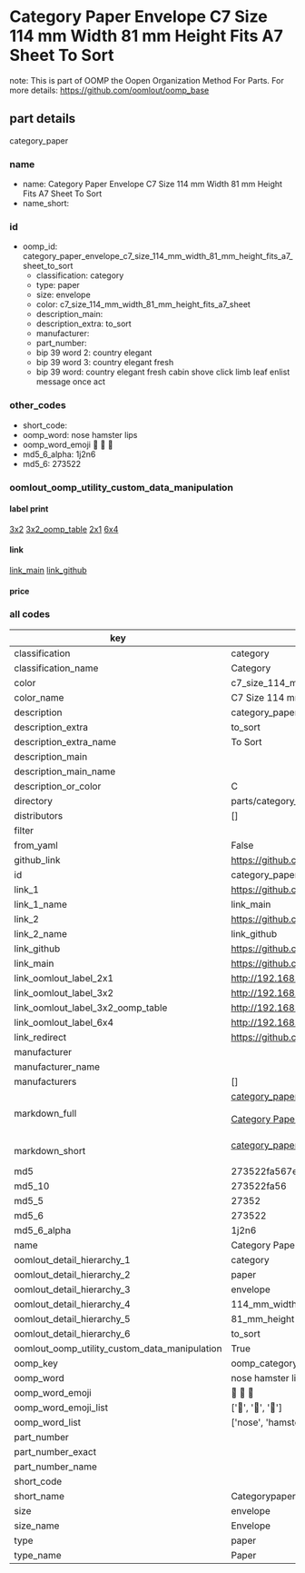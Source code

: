# Category Paper Envelope C7 Size 114 mm Width 81 mm Height Fits A7 Sheet To Sort  

note: This is part of OOMP the Oopen Organization Method For Parts. For more details: https://github.com/oomlout/oomp_base

##  part details
  



category_paper



### name
* name: Category Paper Envelope C7 Size 114 mm Width 81 mm Height Fits A7 Sheet To Sort
* name_short: 
### id
* oomp_id: category_paper_envelope_c7_size_114_mm_width_81_mm_height_fits_a7_sheet_to_sort
  * classification: category
  * type: paper
  * size: envelope
  * color: c7_size_114_mm_width_81_mm_height_fits_a7_sheet
  * description_main: 
  * description_extra: to_sort
  * manufacturer: 
  * part_number: 
  * bip 39 word 2: country elegant
  * bip 39 word 3: country elegant fresh
  * bip 39 word: country elegant fresh cabin shove click limb leaf enlist message once act

### other_codes
* short_code: 
* oomp_word: nose hamster lips
* oomp_word_emoji :nose: :hamster: :lips:
* md5_6_alpha: 1j2n6
* md5_6: 273522






### oomlout_oomp_utility_custom_data_manipulation
#### label print
[3x2](http://192.168.1.245:1112/?label=oomp%201j2n6)
[3x2_oomp_table](http://192.168.1.108:1112/?label=oomp%201j2n6)
[2x1](http://192.168.1.242:1112/?label=oomp%201j2n6)
[6x4](http://192.168.1.55:1112/?label=oomp%201j2n6)    

#### link

[link_main](https://github.com/oomlout/oomlout_oomp_version_1_messy/tree/main/parts/category_paper_envelope_c7_size_114_mm_width_81_mm_height_fits_a7_sheet_to_sort) [link_github](https://github.com/oomlout/oomlout_oomp_version_1_messy/tree/main/parts/category_paper_envelope_c7_size_114_mm_width_81_mm_height_fits_a7_sheet_to_sort)                             

#### price







### all codes 
| key | value |  
| --- | --- |  
| classification | category |  
| classification_name | Category |  
| color | c7_size_114_mm_width_81_mm_height_fits_a7_sheet |  
| color_name | C7 Size 114 mm Width 81 mm Height Fits A7 Sheet |  
| description | category_paper |  
| description_extra | to_sort |  
| description_extra_name | To Sort |  
| description_main |  |  
| description_main_name |  |  
| description_or_color | C  |  
| directory | parts/category_paper_envelope_c7_size_114_mm_width_81_mm_height_fits_a7_sheet_to_sort |  
| distributors | [] |  
| filter |  |  
| from_yaml | False |  
| github_link | https://github.com/oomlout/oomlout_oomp_part_src/tree/main/parts/category_paper_envelope_c7_size_114_mm_width_81_mm_height_fits_a7_sheet_to_sort |  
| id | category_paper_envelope_c7_size_114_mm_width_81_mm_height_fits_a7_sheet_to_sort |  
| link_1 | https://github.com/oomlout/oomlout_oomp_version_1_messy/tree/main/parts/category_paper_envelope_c7_size_114_mm_width_81_mm_height_fits_a7_sheet_to_sort |  
| link_1_name | link_main |  
| link_2 | https://github.com/oomlout/oomlout_oomp_version_1_messy/tree/main/parts/category_paper_envelope_c7_size_114_mm_width_81_mm_height_fits_a7_sheet_to_sort |  
| link_2_name | link_github |  
| link_github | https://github.com/oomlout/oomlout_oomp_version_1_messy/tree/main/parts/category_paper_envelope_c7_size_114_mm_width_81_mm_height_fits_a7_sheet_to_sort |  
| link_main | https://github.com/oomlout/oomlout_oomp_version_1_messy/tree/main/parts/category_paper_envelope_c7_size_114_mm_width_81_mm_height_fits_a7_sheet_to_sort |  
| link_oomlout_label_2x1 | http://192.168.1.242:1112/?label=oomp%201j2n6 |  
| link_oomlout_label_3x2 | http://192.168.1.245:1112/?label=oomp%201j2n6 |  
| link_oomlout_label_3x2_oomp_table | http://192.168.1.108:1112/?label=oomp%201j2n6 |  
| link_oomlout_label_6x4 | http://192.168.1.55:1112/?label=oomp%201j2n6 |  
| link_redirect | https://github.com/oomlout/oomlout_oomp_version_1_messy/tree/main/parts/category_paper_envelope_c7_size_114_mm_width_81_mm_height_fits_a7_sheet_to_sort |  
| manufacturer |  |  
| manufacturer_name |  |  
| manufacturers | [] |  
| markdown_full | [category_paper_envelope_c7_size_114_mm_width_81_mm_height_fits_a7_sheet_to_sort](none)<br>[](none)<br>[Category Paper Envelope C7 Size 114 Mm Width 81 Mm Height Fits A7 Sheet To Sort](none)<br><br> |  
| markdown_short | [category_paper_envelope_c7_size_114_mm_width_81_mm_height_fits_a7_sheet_to_sort](none)<br><br> |  
| md5 | 273522fa567eb038aae381fcb991e188 |  
| md5_10 | 273522fa56 |  
| md5_5 | 27352 |  
| md5_6 | 273522 |  
| md5_6_alpha | 1j2n6 |  
| name | Category Paper Envelope C7 Size 114 mm Width 81 mm Height Fits A7 Sheet To Sort |  
| oomlout_detail_hierarchy_1 | category |  
| oomlout_detail_hierarchy_2 | paper |  
| oomlout_detail_hierarchy_3 | envelope |  
| oomlout_detail_hierarchy_4 | 114_mm_width |  
| oomlout_detail_hierarchy_5 | 81_mm_height |  
| oomlout_detail_hierarchy_6 | to_sort |  
| oomlout_oomp_utility_custom_data_manipulation | True |  
| oomp_key | oomp_category_paper_envelope_c7_size_114_mm_width_81_mm_height_fits_a7_sheet_to_sort |  
| oomp_word | nose hamster lips |  
| oomp_word_emoji | :nose: :hamster: :lips: |  
| oomp_word_emoji_list | [':nose:', ':hamster:', ':lips:'] |  
| oomp_word_list | ['nose', 'hamster', 'lips'] |  
| part_number |  |  
| part_number_exact |  |  
| part_number_name |  |  
| short_code |  |  
| short_name | Categorypaper |  
| size | envelope |  
| size_name | Envelope |  
| type | paper |  
| type_name | Paper |  
